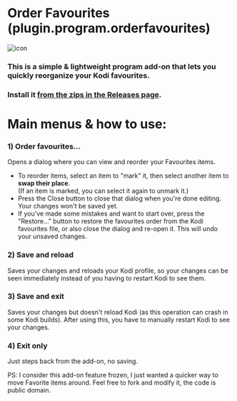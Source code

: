# Order Favourites (plugin.program.orderfavourites)
![icon](https://github.com/doko-desuka/plugin.program.orderfavourites/raw/master/icon.png)  
### This is a simple & lightweight program add-on that lets you quickly reorganize your Kodi favourites.  

### Install it [from the zips in the Releases page](https://github.com/doko-desuka/plugin.program.orderfavourites/releases).

# Main menus & how to use:

### 1) Order favourites...   
Opens a dialog where you can view and reorder your Favourites items.   
- To reorder items, select an item to "mark" it, then select another item to **swap their place**.  
(If an item is marked, you can select it again to unmark it.)  
- Press the Close button to close that dialog when you're done editing. Your changes won't be saved yet.
- If you've made some mistakes and want to start over, press the "Restore..." button to restore the favourites order from the Kodi favourites file, or also close the dialog and re-open it. This will undo your unsaved changes.
   
### 2) Save and reload
Saves your changes and reloads your Kodi profile, so your changes can be seen immediately instead of you having to restart Kodi to see them.
   
### 3) Save and exit
Saves your changes but doesn't reload Kodi (as this operation can crash in some Kodi builds). After using this, you have to manually restart Kodi to see your changes.

### 4) Exit only
Just steps back from the add-on, no saving.

PS: I consider this add-on feature frozen, I just wanted a quicker way to move Favorite items around. Feel free to fork and modify it, the code is public domain.
